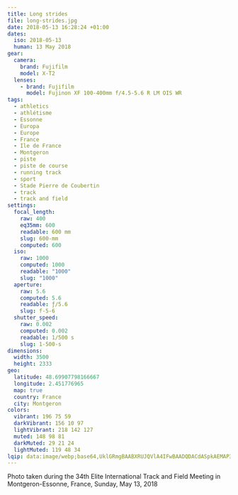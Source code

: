 ```yaml
---
title: Long strides
file: long-strides.jpg
date: 2018-05-13 16:28:24 +01:00
dates:
  iso: 2018-05-13
  human: 13 May 2018
gear:
  camera:
    brand: Fujifilm
    model: X-T2
  lenses:
    - brand: Fujifilm
      model: Fujinon XF 100-400mm f/4.5-5.6 R LM OIS WR
tags:
  - athletics
  - athlétisme
  - Essonne
  - Europa
  - Europe
  - France
  - Ile de France
  - Montgeron
  - piste
  - piste de course
  - running track
  - sport
  - Stade Pierre de Coubertin
  - track
  - track and field
settings:
  focal_length:
    raw: 400
    eq35mm: 600
    readable: 600 mm
    slug: 600-mm
    computed: 600
  iso:
    raw: 1000
    computed: 1000
    readable: "1000"
    slug: "1000"
  aperture:
    raw: 5.6
    computed: 5.6
    readable: ƒ/5.6
    slug: f-5-6
  shutter_speed:
    raw: 0.002
    computed: 0.002
    readable: 1/500 s
    slug: 1-500-s
dimensions:
  width: 3500
  height: 2333
geo:
  latitude: 48.69907798166667
  longitude: 2.451776965
  map: true
  country: France
  city: Montgeron
colors:
  vibrant: 196 75 59
  darkVibrant: 156 10 97
  lightVibrant: 218 142 127
  muted: 148 98 81
  darkMuted: 29 21 24
  lightMuted: 119 48 34
lqip: data:image/webp;base64,UklGRmgBAABXRUJQVlA4IFwBAADQDACdASpkAEMAP3Gqyls0rTKrJ1n96pAuCUAaA7vs18iOlvwAumjOe0I5bxkfZis04XWyblRMi5B6vw7q2lfgTWlqppJqqS5Fh0O9x+GlKDEGRvrAOUKmYP3eHwi06Ex1pW0rFnxpEXHFxuUwSAAA/SEbFbY0EOy8P81XX+VG4RQnTKDrRhF+ctap5oosKDHMrCZeRPs9T51BNPqvIvRL50VP88ij7AWgqUFSf6fkOH/RPp9RX3+boRpPSxbtVxKXJI7eROJYI9n6mwZZZIsdfyCkEZbniSBCB0Ylx9ke6SaAS5FbzIDVrXrT5eJoRGVwhHZbrYV3lJvWNc6K3DftI12uGGGJ9R9WHlgkLmbkC4YPfyXYowb/J/W7lBecjx7Iupb+aJD4IOrALeOZ86yYEm81aIiMcWDEA80FIOmfQI+vud3Ng943pPlAoiJxPFroXxKR85FY4uGAAAA=
---
```


Photo taken during the 34th Elite International Track and Field Meeting in Montgeron-Essonne, France, Sunday, May 13, 2018
